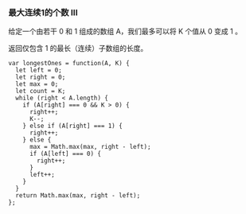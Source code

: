 <!--
 * @Author: 月魂
 * @Date: 2021-02-19 10:24:15
 * @LastEditTime: 2021-02-19 10:24:45
 * @LastEditors: 月魂
 * @Description: 
 * @FilePath: \leetcode-per-day\day44.md
-->
### 最大连续1的个数 III
给定一个由若干 0 和 1 组成的数组 A，我们最多可以将 K 个值从 0 变成 1 。

返回仅包含 1 的最长（连续）子数组的长度。

```
var longestOnes = function(A, K) {
  let left = 0;
  let right = 0;
  let max = 0;
  let count = K;
  while (right < A.length) {
    if (A[right] === 0 && K > 0) {
      right++;
      K--;
    } else if (A[right] === 1) {
      right++;
    } else {
      max = Math.max(max, right - left);
      if (A[left] === 0) {
        right++;
      }
      left++;
    }
  }
  return Math.max(max, right - left);
};
```